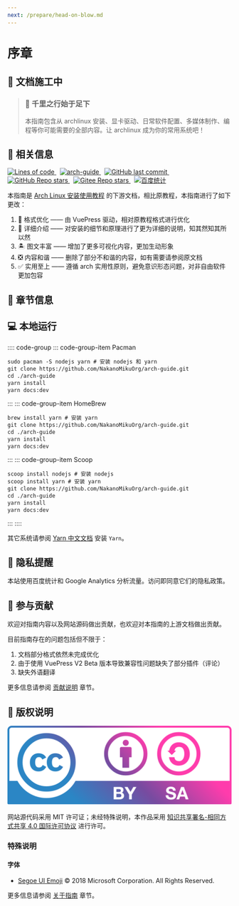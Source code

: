 ```yaml
---
next: /prepare/head-on-blow.md
---
```


# 序章

## 🚧 文档施工中

> ### 🎐 千里之行始于足下
>
> 本指南包含从 archlinux 安装、显卡驱动、日常软件配置、多媒体制作、编程等你可能需要的全部内容。让 archlinux 成为你的常用系统吧！

## 📕 相关信息

<p class="shields normal-img-p">
  <a
    href="https://github.com/NakanoMikuOrg/arch-guide"
    target="_blank"
    rel="noopener noreferrer"
  >
    <img
      alt="Lines of code"
      src="https://img.shields.io/tokei/lines/github/NakanoMikuOrg/arch-guide"
    />
  </a>&nbsp;
  <a
    href="https://github.com/NakanoMikuOrg/arch-guide"
    target="_blank"
    rel="noopener noreferrer"
  >
    <img
      alt="arch-guide"
      src="https://travis-ci.com/NakanoMikuOrg/arch-guide.svg?branch=main"
    />
  </a>&nbsp;
  <a
    href="https://github.com/NakanoMikuOrg/arch-guide"
    target="_blank"
    rel="noopener noreferrer"
  >
    <img
      alt="GitHub last commit"
      src="https://img.shields.io/github/last-commit/NakanoMikuOrg/arch-guide"
    />
  </a>&nbsp;
  <a
    href="https://github.com/NakanoMikuOrg/arch-guide"
    target="_blank"
    rel="noopener noreferrer"
  >
    <img
      alt="GitHub Repo stars"
      src="https://img.shields.io/github/stars/NakanoMikuOrg/arch-guide?style=social"
    />
  </a>&nbsp;
  <a
    href="https://gitee.com/nakano-miku/arch-guide/stargazers"
    target="_blank"
    rel="noopener noreferrer"
  >
    <img
      src="https://gitee.com/nakano-miku/arch-guide/badge/star.svg?theme=white"
      alt="Gitee Repo stars"
    />
  </a>&nbsp;
  <a
    href="https://tongji.baidu.com/web/welcome/ico?s=e7059486ad3b16e21ea7058836c51b9b"
    target="_blank"
    rel="noopener noreferrer"
  >
    <img
      src="https://img.shields.io/badge/Baidu-%E7%BB%9F%E8%AE%A1-blue"
      alt="百度统计"
    />
  </a>
</p>

本指南是 [Arch Linux 安装使用教程](https://github.com/ArchLinuxStudio/ArchLinuxTutorial) 的下游文档，相比原教程，本指南进行了如下更改：

1. 📖 格式优化 —— 由 VuePress 驱动，相对原教程格式进行优化
2. 🎏 详细介绍 —— 对安装的细节和原理进行了更为详细的说明，知其然知其所以然
3. 🏝️ 图文丰富 —— 增加了更多可视化内容，更加生动形象
4. ❎ 内容和谐 —— 删除了部分不和谐的内容，如有需要请参阅原文档
5. ✅ 实用至上 —— 遵循 arch 实用性原则，避免意识形态问题，对非自由软件更加包容

## 📑 章节信息

## 💻 本地运行

:::: code-group
::: code-group-item Pacman

```bash{4-5}
sudo pacman -S nodejs yarn # 安装 nodejs 和 yarn
git clone https://github.com/NakanoMikuOrg/arch-guide.git
cd ./arch-guide
yarn install
yarn docs:dev
```

:::
::: code-group-item HomeBrew

```zsh{4-5}
brew install yarn # 安装 yarn
git clone https://github.com/NakanoMikuOrg/arch-guide.git
cd ./arch-guide
yarn install
yarn docs:dev
```

:::
::: code-group-item Scoop

```cmd{5-6}
scoop install nodejs # 安装 nodejs
scoop install yarn # 安装 yarn
git clone https://github.com/NakanoMikuOrg/arch-guide.git
cd ./arch-guide
yarn install
yarn docs:dev
```

:::
::::

其它系统请参阅 [Yarn 中文文档](https://yarn.bootcss.com/docs/install/) 安装 `Yarn`。

## 🔔 隐私提醒

本站使用百度统计和 Google Analytics 分析流量。访问即同意它们的隐私政策。

## 🌱 参与贡献

欢迎对指南内容以及网站源码做出贡献，也欢迎对本指南的上游文档做出贡献。

目前指南存在的问题包括但不限于：

1. 文档部分格式依然未完成优化
2. 由于使用 VuePress V2 Beta 版本导致兼容性问题缺失了部分插件（评论）
3. 缺失外语翻译

更多信息请参阅 [贡献说明](/contribute.md) 章节。

## 🎋 版权说明

[![by-sa](./static/svg/by-sa.svg)](http://creativecommons.org/licenses/by-sa/4.0/)

网站源代码采用 MIT 许可证；未经特殊说明，本作品采用 [知识共享署名-相同方式共享 4.0 国际许可协议](http://creativecommons.org/licenses/by-sa/4.0/) 进行许可。

### 特殊说明

#### 字体

- [Segoe UI Emoji](https://docs.microsoft.com/zh-cn/typography/font-list/segoe-ui-emoji) © 2018 Microsoft Corporation. All Rights Reserved.

更多信息请参阅 [关于指南](/about.md#版权声明) 章节。
